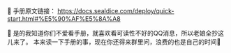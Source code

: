 📖 手册原文链接：
https://docs.sealdice.com/deploy/quick-start.html#%E5%90%AF%E5%8A%A8

😤 是的我知道你们不爱看手册，就喜欢看可读性不好的QQ消息，所以老娘全抄这儿来了。
本来读一下手册的事，现在你还得来群里问，浪费的也是自己的时间🙏 